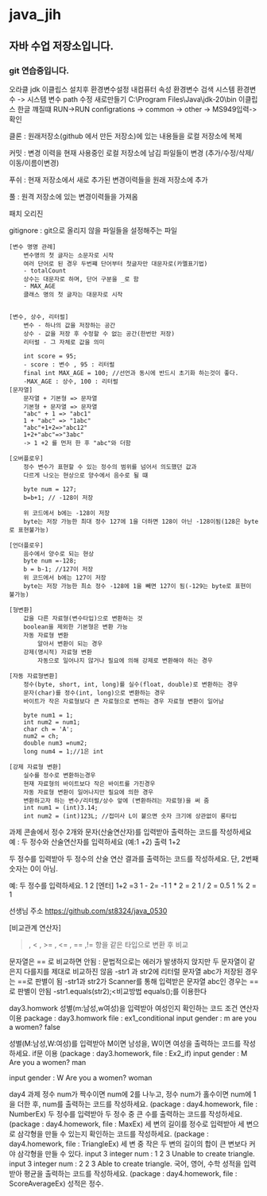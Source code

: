 # java_jih
## 자바 수업 저장소입니다.
### git 연습중입니다.

오라클 jdk
이클립스
설치후 환경변수설정  내컴퓨터 속성 환경변수 검색 시스템 환경변수
-> 시스템 변수 path 수정 새로만들기 C:\Program Files\Java\jdk-20\bin
이클립스 한글 꺠질떄 RUN->RUN configrations -> common -> other -> MS949입력->확인

클론 : 원래저장소(github 에서 만든 저장소)에 있는 내용들을 로컬 저장소에 복제

커밋 : 변경 이력을 현재 사용중인 로컬 저장소에 남김 파일들이 변경 (추가/수정/삭제/이동/이름이변경)

푸쉬 : 현재 저장소에서 새로 추가된 변경이력들을 원래 저장소에 추가

풀 : 원격 저장소에 있는 변경이력들을 가져옴

패치 오리진

gitignore : git으로 올리지 않을 파일들을 설정해주는 파일

    
	[변수 명명 관례]
		변수명의 첫 글자는 소문자로 시작
		여러 단어로 된 경우 두번쨰 단어부터 첫글자만 대문자로(카멜표기법)
		- totalCount
		상수는 대문자로 하며, 단어 구분을 _로 함
		- MAX_AGE
		클래스 명의 첫 글자는 대문자로 시작


	[변수, 상수, 리터럴]
		변수 - 하나의 값을 저장하는 공간
		상수 - 값을 저장 후 수정할 수 없는 공간(한번만 저장)
		리터럴 - 그 자체로 값을 의미

		int score = 95;
		- score : 변수 , 95 : 리터럴
		final int MAX_AGE = 100; //선언과 동시에 반드시 초기화 하는것이 좋다.
		-MAX_AGE : 상수, 100 : 리터럴
	[문자열]
		문자열 + 기본형 => 문자열
		기본형 + 문자열 => 문자열
		"abc" + 1 => "abc1"
		1 + "abc" => "1abc"
		"abc"+1+2=>"abc12"
		1+2+"abc"=>"3abc"
		-> 1 +2 를 먼저 한 후 "abc"와 더함

	[오버플로우]
		정수 변수가 표현할 수 있는 정수의 범위를 넘어서 의도했던 값과
		다르게 나오는 현상으로 양수에서 음수로 될 떄
		
		byte num = 127;
		b=b+1; // -128이 저장

		위 코드에서 b에는 -128이 저장
		byte는 저장 가능한 최대 정수 127에 1을 더하면 128이 아닌 -128이됨(128은 byte로 표현불가능)

	[언더플로우]
		음수에서 양수로 되는 현상
		byte num =-128;
		b = b-1; //127이 저장
		위 코드에서 b에는 127이 저장
		byte는 저장 가능한 최소 정수 -128에 1을 빼면 127이 됨(-129는 byte로 표현이 불가능)

	[형변환]
		값을 다른 자료형(변수타입)으로 변환하는 것
		boolean을 제외한 기본형은 변환 가능
		자동 자료형 변환
			알아서 변환이 되는 경우
		강제(명시적) 자료형 변환
			자동으로 일어나지 않거나 필요에 의해 강제로 변환해야 하는 경우

	[자동 자료형변환]
		정수(byte, short, int, long)를 실수(float, double)로 변환하는 경우
		문자(char)를 정수(int, long)으로 변환하는 경우
		바이트가 작은 자료형보다 큰 자료형으로 변하는 경우 자료형 변환이 일어남

		byte num1 = 1;
		int num2 = num1;
		char ch = 'A';
		num2 = ch;
		double num3 =num2;
		long num4 = 1;//1은 int

	[강제 자료형 변환]
		실수를 정수로 변환하는경우
		현재 자료형의 바이트보다 작은 바이트를 가진경우
		자동 자료형 변환이 일어나지만 필요에 의한 경우
		변환하고자 하는 변수/리터럴/상수 앞에 (변환하려는 자료형)을 써 줌
		int num1 = (int)3.14;
		int num2 = (int)123L; //접미사 L이 붙으면 숫자 크기에 상관없이 롱타입

과제
콘솔에서 정수 2개와 문자(산술연산자)를 입력받아 출력하는 코드를 작성하세요
예 :
두 정수와 산술연산자를 입력하세요 (예:1 +2)
출력 1+2

두 정수를 입력받아 두 정수의 산술 연산 결과를 출력하는 코드를 작성하세요. 단, 2번째 숫자는 0이 아님.

예:
두 정수를 입력하세요.
1 2 [엔터]
1+2 =3
1 - 2= -1
1  * 2 = 2
1 / 2 = 0.5
1 % 2 = 1

선생님 주소 https://github.com/st8324/java_0530

[비교관계 연산자]
>, < , >= , <= , == ,!=
항을 같은 타입으로 변환 후 비교

문자열은 == 로 비교하면 안됨 : 문법적으로는 에러가 발생하지 앉지만
두 문자열이 같은지 다를지를 제대로 비교하진 않음
-str1 과 str2에 리터럴 문자열 abc가 저장된 경우는 ==로 판별이 됨
-str1과 str2가 Scanner를 통해 입력받은 문자열 abc인 경우는 ==로 판별이 안됨
-str1.equals(str2);<비교방법 equals();를 이용한다

day3.homwork
성별(m:남성,w여성)을 입력받아 여성인지 확인하는 코드
조건 연산자 이용
package : day3.homwork file : ex1_conditional
input gender :
m
are you a women? false

성별(M:남성,W:여성)를 입력받아 M이면 남성을, W이면 여성을 출력하는 코드를 작성하세요. if문 이용
(package : day3.homework, file : Ex2_if) 
input gender : 
M
Are you a women? man

input gender : 
W
Are you a women? woman

day4 과제
정수 num가 짝수이면 num에 2를 나누고, 정수 num가 홀수이면 num에 1을 더한 후, num를 출력하는 코드를 작성하세요.
(package : day4.homework, file : NumberEx)
두 정수를 입력받아 두 정수 중 큰 수를 출력하는 코드를 작성하세요.
(package : day4.homework, file : MaxEx)
세 변의 길이를 정수로 입력받아 세 변으로 삼각형을 만들 수 있는지 확인하는 코드를 작성하세요.
(package : day4.homework, file : TriangleEx)
세 변 중 작은 두 변의 길이의 합이 큰 변보다 커야 삼각형을 만들 수 있다.
input 3 integer num : 
1 2 3 
Unable to create triangle.
input 3 integer num : 
2 2 3 
Able to create triangle.
국어, 영어, 수학 성적을 입력받아 평균을 출력하는 코드를 작성하세요.
(package : day4.homework, file : ScoreAverageEx)
성적은 정수.

